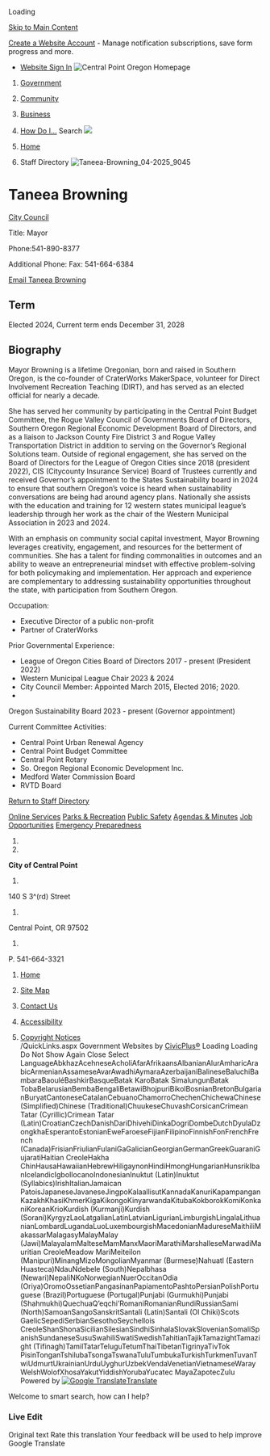  

Loading

  [Skip to Main Content](https://www.centralpointoregon.gov/directory.aspx?eid=38/)  

 [Create a Website Account](https://www.centralpointoregon.gov/MyAccount/ProfileCreate)  - Manage notification subscriptions, save form progress and more.    

 *  [Website Sign In](https://www.centralpointoregon.gov/MyAccount) 
  ![Central Point Oregon Homepage](images/54fd8c66c825b66883fce4c8ba0f03bbc7ec9e04d3e0664d82833cbc5c0b4b3c.png)  

 1.  [Government](https://www.centralpointoregon.gov/27/Government) 
 1.  [Community](https://www.centralpointoregon.gov/31/Community) 
 1.  [Business](https://www.centralpointoregon.gov/35/Business) 
 1.  [How Do I...](https://www.centralpointoregon.gov/9/How-Do-I) 
 Search  ![](images/7d037e8f4d555ff51156c1ee2946b946dc62419e5e54f1936c8aa74090299bf7.jpg)  

 1.  [Home](https://www.centralpointoregon.gov/) 
 1. Staff Directory
  ![Taneea-Browning_04-2025_9045](images/2a0d2b9b4be12a6860c07454db4d3f5945f017aa96e951fee605a7026ee400ab.jpg)  

# Taneea Browning

   [City Council](https://www.centralpointoregon.gov/Directory.aspx?DID=21) 

Title: Mayor

Phone:541-890-8377

Additional Phone: Fax: 541-664-6384

 [Email Taneea Browning](mailto:Taneea.browning@centralpointoregon.gov)  

## Term

Elected 2024, Current term ends December 31, 2028

## Biography

Mayor Browning is a lifetime Oregonian, born and raised in Southern Oregon, is the co-founder of CraterWorks MakerSpace, volunteer for Direct Involvement Recreation Teaching (DIRT), and has served as an elected official for nearly a decade. 

She has served her community by participating in the Central Point Budget Committee, the Rogue Valley Council of Governments Board of Directors, Southern Oregon Regional Economic Development Board of Directors, and as a liaison to Jackson County Fire District 3 and Rogue Valley Transportation District in addition to serving on the Governor’s Regional Solutions team.   Outside of regional engagement, she has served on the Board of Directors for the League of Oregon Cities since 2018 (president 2022), CIS (Citycounty Insurance Service) Board of Trustees currently and received Governor’s appointment to the States Sustainability board in 2024 to ensure that southern Oregon’s voice is heard when sustainability conversations are being had around agency plans. Nationally she assists with the education and training for 12 western states municipal league’s leadership through her work as the chair of the Western Municipal Association in 2023 and 2024.

With an emphasis on community social capital investment, Mayor Browning leverages creativity, engagement, and resources for the betterment of communities. She has a talent for finding commonalities in outcomes and an ability to weave an entrepreneurial mindset with effective problem-solving for both policymaking and implementation.  Her approach and experience are complementary to addressing sustainability opportunities throughout the state, with participation from Southern Oregon.

Occupation:

 * Executive Director of a public non-profit
 * Partner of CraterWorks

Prior Governmental Experience:

 * League of Oregon Cities Board of Directors 2017 - present (President 2022)
 * Western Municipal League Chair 2023 & 2024
 * City Council Member: Appointed March 2015, Elected 2016; 2020.
 *   

Oregon Sustainability Board 2023 - present (Governor appointment)  

Current Committee Activities:

 * Central Point Urban Renewal Agency
 * Central Point Budget Committee
 * Central Point Rotary
 * So. Oregon Regional Economic Development Inc.
 * Medford Water Commission Board
 * RVTD Board
  

 [Return to Staff Directory](https://www.centralpointoregon.gov/Directory.aspx) 

  [Online Services](https://www.centralpointoregon.gov/290/Online-Resources)   [Parks & Recreation](https://www.centralpointoregon.gov/188/Parks-Recreation)   [Public Safety](https://www.centralpointoregon.gov/203/Police)   [Agendas & Minutes](https://www.centralpointoregon.gov/129/Agendas-Minutes)   [Job Opportunities](https://www.centralpointoregon.gov/jobs)   [Emergency Preparedness](https://jacksoncountyor.gov/departments/emergency_management/jackson_alerts_.php)  

 1.    

 1.    

 __City of Central Point__    

 1.    

140 S 3^(rd) Street   

 1.    

Central Point, OR 97502   

 1.    

P. 541-664-3321   

 1.  [Home](https://www.centralpointoregon.gov/)  

 1.  [Site Map](https://www.centralpointoregon.gov/sitemap)  

 1.  [Contact Us](https://www.centralpointoregon.gov/142/Contact-Us)  

 1.  [Accessibility](https://www.centralpointoregon.gov/site/accessibility)  

 1.  [Copyright Notices](https://www.centralpointoregon.gov/copyright)  
 /QuickLinks.aspx Government Websites by [CivicPlus®](https://connect.civicplus.com/referral)  Loading Loading Do Not Show Again Close Select LanguageAbkhazAcehneseAcholiAfarAfrikaansAlbanianAlurAmharicArabicArmenianAssameseAvarAwadhiAymaraAzerbaijaniBalineseBaluchiBambaraBaouléBashkirBasqueBatak KaroBatak SimalungunBatak TobaBelarusianBembaBengaliBetawiBhojpuriBikolBosnianBretonBulgarianBuryatCantoneseCatalanCebuanoChamorroChechenChichewaChinese (Simplified)Chinese (Traditional)ChuukeseChuvashCorsicanCrimean Tatar (Cyrillic)Crimean Tatar (Latin)CroatianCzechDanishDariDhivehiDinkaDogriDombeDutchDyulaDzongkhaEsperantoEstonianEweFaroeseFijianFilipinoFinnishFonFrenchFrench (Canada)FrisianFriulianFulaniGaGalicianGeorgianGermanGreekGuaraniGujaratiHaitian CreoleHakha ChinHausaHawaiianHebrewHiligaynonHindiHmongHungarianHunsrikIbanIcelandicIgboIlocanoIndonesianInuktut (Latin)Inuktut (Syllabics)IrishItalianJamaican PatoisJapaneseJavaneseJingpoKalaallisutKannadaKanuriKapampanganKazakhKhasiKhmerKigaKikongoKinyarwandaKitubaKokborokKomiKonkaniKoreanKrioKurdish (Kurmanji)Kurdish (Sorani)KyrgyzLaoLatgalianLatinLatvianLigurianLimburgishLingalaLithuanianLombardLugandaLuoLuxembourgishMacedonianMadureseMaithiliMakassarMalagasyMalayMalay (Jawi)MalayalamMalteseMamManxMaoriMarathiMarshalleseMarwadiMauritian CreoleMeadow MariMeiteilon (Manipuri)MinangMizoMongolianMyanmar (Burmese)Nahuatl (Eastern Huasteca)NdauNdebele (South)Nepalbhasa (Newari)NepaliNKoNorwegianNuerOccitanOdia (Oriya)OromoOssetianPangasinanPapiamentoPashtoPersianPolishPortuguese (Brazil)Portuguese (Portugal)Punjabi (Gurmukhi)Punjabi (Shahmukhi)QuechuaQʼeqchiʼRomaniRomanianRundiRussianSami (North)SamoanSangoSanskritSantali (Latin)Santali (Ol Chiki)Scots GaelicSepediSerbianSesothoSeychellois CreoleShanShonaSicilianSilesianSindhiSinhalaSlovakSlovenianSomaliSpanishSundaneseSusuSwahiliSwatiSwedishTahitianTajikTamazightTamazight (Tifinagh)TamilTatarTeluguTetumThaiTibetanTigrinyaTivTok PisinTonganTshilubaTsongaTswanaTuluTumbukaTurkishTurkmenTuvanTwiUdmurtUkrainianUrduUyghurUzbekVendaVenetianVietnameseWarayWelshWolofXhosaYakutYiddishYorubaYucatec MayaZapotecZulu Powered by  [![Google Translate](images/3f3f3a8d0882c4edd13c1755632554f3042dd0f45af91da1e753b94d76c2513f.png)Translate](https://translate.google.com/)  

Welcome to smart search, how can I help?

### Live Edit

 Original text Rate this translation Your feedback will be used to help improve Google Translate 